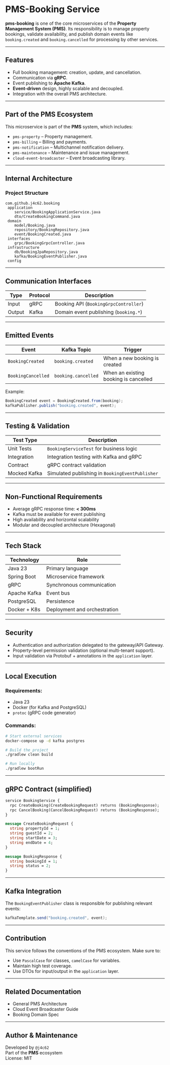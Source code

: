 # PMS-Booking Service

**pms-booking** is one of the core microservices of the **Property Management System (PMS)**. Its responsibility is to manage property bookings, validate availability, and publish domain events like `booking.created` and `booking.cancelled` for processing by other services.

---

## Features

- Full booking management: creation, update, and cancellation.
- Communication via **gRPC**.
- Event publishing to **Apache Kafka**.
- **Event-driven** design, highly scalable and decoupled.
- Integration with the overall PMS architecture.

---

## Part of the PMS Ecosystem

This microservice is part of the **PMS** system, which includes:
- `pms-property` – Property management.
- `pms-billing` – Billing and payments.
- `pms-notification` – Multichannel notification delivery.
- `pms-maintenance` – Maintenance and issue management.
- `cloud-event-broadcaster` – Event broadcasting library.
    

---

## Internal Architecture

### Project Structure

```
com.github.j4c62.booking
 application
    service/BookingApplicationService.java
    dto/CreateBookingCommand.java
 domain
    model/Booking.java
    repository/BookingRepository.java
    event/BookingCreated.java
 interfaces
    grpc/BookingGrpcController.java
 infrastructure
    db/BookingJpaRepository.java
    kafka/BookingEventPublisher.java
 config
```

---

## Communication Interfaces

|Type|Protocol|Description|
|---|---|---|
|Input|gRPC|Booking API (`BookingGrpcController`)|
|Output|Kafka|Domain event publishing (`booking.*`)|

---

## Emitted Events

|Event|Kafka Topic|Trigger|
|---|---|---|
|`BookingCreated`|`booking.created`|When a new booking is created|
|`BookingCancelled`|`booking.cancelled`|When an existing booking is cancelled|

Example:

```java
BookingCreated event = BookingCreated.from(booking);
kafkaPublisher.publish("booking.created", event);
```

---

## Testing & Validation

|Test Type|Description|
|---|---|
|Unit Tests|`BookingServiceTest` for business logic|
|Integration|Integration testing with Kafka and gRPC|
|Contract|gRPC contract validation|
|Mocked Kafka|Simulated publishing in `BookingEventPublisher`|

---

## Non-Functional Requirements

- Average gRPC response time: **< 300ms**
- Kafka must be available for event publishing
- High availability and horizontal scalability
- Modular and decoupled architecture (Hexagonal)
    

---

## Tech Stack

|Technology|Role|
|---|---|
|Java 23|Primary language|
|Spring Boot|Microservice framework|
|gRPC|Synchronous communication|
|Apache Kafka|Event bus|
|PostgreSQL|Persistence|
|Docker + K8s|Deployment and orchestration|

---

## Security

- Authentication and authorization delegated to the gateway/API Gateway.
- Property-level permission validation (optional multi-tenant support).
- Input validation via Protobuf + annotations in the `application` layer.

---

## Local Execution

### Requirements:

- Java 23
- Docker (for Kafka and PostgreSQL)
- `protoc` (gRPC code generator)

### Commands:

```bash
# Start external services
docker-compose up -d kafka postgres

# Build the project
./gradlew clean build

# Run locally
./gradlew bootRun
```

---

## gRPC Contract (simplified)

```proto
service BookingService {
  rpc CreateBooking(CreateBookingRequest) returns (BookingResponse);
  rpc CancelBooking(CancelBookingRequest) returns (BookingResponse);
}

message CreateBookingRequest {
  string propertyId = 1;
  string guestId = 2;
  string startDate = 3;
  string endDate = 4;
}

message BookingResponse {
  string bookingId = 1;
  string status = 2;
}
```

---

## Kafka Integration

The `BookingEventPublisher` class is responsible for publishing relevant events:

```java
kafkaTemplate.send("booking.created", event);
```

---

## Contribution

This service follows the conventions of the PMS ecosystem. Make sure to:
- Use `PascalCase` for classes, `camelCase` for variables.
- Maintain high test coverage.
- Use DTOs for input/output in the `application` layer.

---

## Related Documentation

- General PMS Architecture
- Cloud Event Broadcaster Guide
- Booking Domain Spec

---

## Author & Maintenance

Developed by `@j4c62`  
Part of the **PMS** ecosystem  
License: MIT